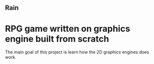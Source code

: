 ## Rain
# RPG game written on graphics engine built from scratch

The main goal of this project is learn how the 2D graphics engines does work.
